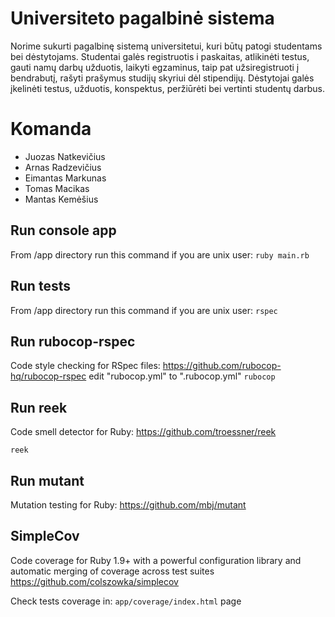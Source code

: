 # Universiteto pagalbinė sistema

Norime sukurti pagalbinę sistemą universitetui, kuri būtų patogi studentams bei dėstytojams. Studentai galės registruotis i paskaitas, atlikinėti testus, gauti namų darbų užduotis, laikyti egzaminus, taip pat užsiregistruoti į bendrabutį, rašyti prašymus studijų skyriui dėl stipendijų. Dėstytojai galės įkelinėti testus, užduotis, konspektus, peržiūrėti bei vertinti studentų darbus.

# Komanda

- Juozas Natkevičius
- Arnas Radzevičius
- Eimantas Markunas
- Tomas Macikas
- Mantas Kemėšius

## Run console app

From /app directory run this command if you are unix user:
```ruby main.rb```

## Run tests
From /app directory run this command if you are unix user:
```rspec```

## Run rubocop-rspec

Code style checking for RSpec files: https://github.com/rubocop-hq/rubocop-rspec
edit "rubocop.yml" to ".rubocop.yml"
```rubocop```

## Run reek

Code smell detector for Ruby: https://github.com/troessner/reek

```reek```

## Run mutant 

Mutation testing for Ruby: https://github.com/mbj/mutant

## SimpleCov

Code coverage for Ruby 1.9+ with a powerful configuration library and automatic merging of coverage across test suites
https://github.com/colszowka/simplecov

Check tests coverage in: ```app/coverage/index.html``` page
